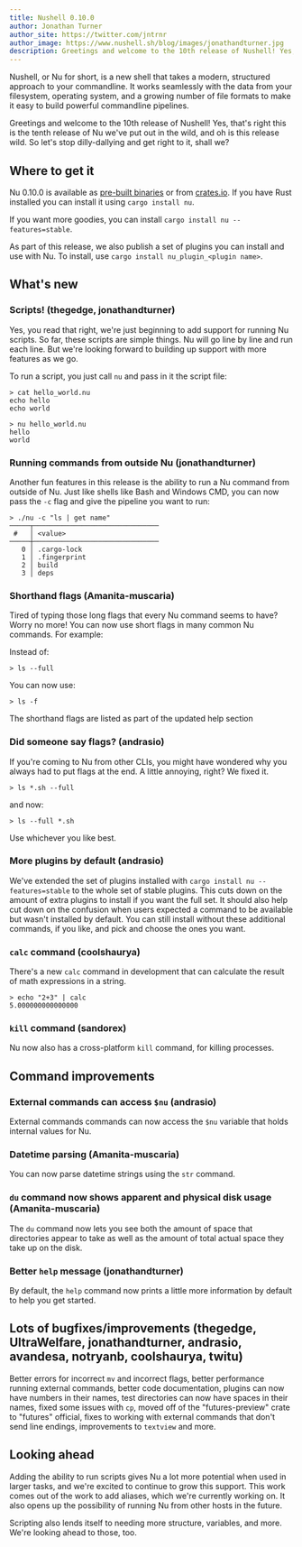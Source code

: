 ```yaml
---
title: Nushell 0.10.0
author: Jonathan Turner
author_site: https://twitter.com/jntrnr
author_image: https://www.nushell.sh/blog/images/jonathandturner.jpg
description: Greetings and welcome to the 10th release of Nushell! Yes, that's right this is the tenth release of Nu we've put out in the wild, and oh is this release wild. So let's stop dilly-dallying and get right to it, shall we?
---
```


Nushell, or Nu for short, is a new shell that takes a modern, structured approach to your commandline. It works seamlessly with the data from your filesystem, operating system, and a growing number of file formats to make it easy to build powerful commandline pipelines.

Greetings and welcome to the 10th release of Nushell! Yes, that's right this is the tenth release of Nu we've put out in the wild, and oh is this release wild. So let's stop dilly-dallying and get right to it, shall we?

## Where to get it

Nu 0.10.0 is available as [pre-built binaries](https://github.com/nushell/nushell/releases/tag/0.10.0) or from [crates.io](https://crates.io/crates/nu). If you have Rust installed you can install it using `cargo install nu`.

If you want more goodies, you can install `cargo install nu --features=stable`.

As part of this release, we also publish a set of plugins you can install and use with Nu. To install, use `cargo install nu_plugin_<plugin name>`.

## What's new

### Scripts! (thegedge, jonathandturner)

Yes, you read that right, we're just beginning to add support for running Nu scripts. So far, these scripts are simple things. Nu will go line by line and run each line. But we're looking forward to building up support with more features as we go.

To run a script, you just call `nu` and pass in it the script file:

```nu
> cat hello_world.nu
echo hello
echo world

> nu hello_world.nu
hello
world
```

### Running commands from outside Nu (jonathandturner)

Another fun features in this release is the ability to run a Nu command from outside of Nu. Just like shells like Bash and Windows CMD, you can now pass the `-c` flag and give the pipeline you want to run:

```nu
> ./nu -c "ls | get name"
─────┬───────────────────────────────
 #   │ <value>
─────┼───────────────────────────────
   0 │ .cargo-lock
   1 │ .fingerprint
   2 │ build
   3 │ deps
```

### Shorthand flags (Amanita-muscaria)

Tired of typing those long flags that every Nu command seems to have? Worry no more! You can now use short flags in many common Nu commands. For example:

Instead of:

```nu
> ls --full
```

You can now use:

```nu
> ls -f
```

The shorthand flags are listed as part of the updated help section

### Did someone say flags? (andrasio)

If you're coming to Nu from other CLIs, you might have wondered why you always had to put flags at the end. A little annoying, right? We fixed it.

```nu
> ls *.sh --full
```

and now:

```nu
> ls --full *.sh
```

Use whichever you like best.

### More plugins by default (andrasio)

We've extended the set of plugins installed with `cargo install nu --features=stable` to the whole set of stable plugins. This cuts down on the amount of extra plugins to install if you want the full set. It should also help cut down on the confusion when users expected a command to be available but wasn't installed by default. You can still install without these additional commands, if you like, and pick and choose the ones you want.

### `calc` command (coolshaurya)

There's a new `calc` command in development that can calculate the result of math expressions in a string.

```nu
> echo "2+3" | calc
5.000000000000000
```

### `kill` command (sandorex)

Nu now also has a cross-platform `kill` command, for killing processes.

## Command improvements

### External commands can access `$nu` (andrasio)

External commands commands can now access the `$nu` variable that holds internal values for Nu.

### Datetime parsing (Amanita-muscaria)

You can now parse datetime strings using the `str` command.

### `du` command now shows apparent and physical disk usage (Amanita-muscaria)

The `du` command now lets you see both the amount of space that directories appear to take as well as the amount of total actual space they take up on the disk.

### Better `help` message (jonathandturner)

By default, the `help` command now prints a little more information by default to help you get started.

## Lots of bugfixes/improvements (thegedge, UltraWelfare, jonathandturner, andrasio, avandesa, notryanb, coolshaurya, twitu)

Better errors for incorrect `mv` and incorrect flags, better performance running external commands, better code documentation, plugins can now have numbers in their names, test directories can now have spaces in their names, fixed some issues with `cp`, moved off of the "futures-preview" crate to "futures" official, fixes to working with external commands that don't send line endings, improvements to `textview` and more.

## Looking ahead

Adding the ability to run scripts gives Nu a lot more potential when used in larger tasks, and we're excited to continue to grow this support. This work comes out of the work to add aliases, which we're currently working on. It also opens up the possibility of running Nu from other hosts in the future.

Scripting also lends itself to needing more structure, variables, and more. We're looking ahead to those, too.
